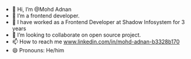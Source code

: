 - 👋 Hi, I’m @Mohd Adnan
- 👀 I’m a frontend developer.
- 🌱 I have worked as a Frontend Developer at Shadow Infosystem for 3 years
- 💞️ I’m looking to collaborate on open source project.
- 📫 How to reach me www.linkedin.com/in/mohd-adnan-b3328b170
- 😄 Pronouns: He/him


<!---
MohdAdn/MohdAdn is a ✨ special ✨ repository because its `README.md` (this file) appears on your GitHub profile.
You can click the Preview link to take a look at your changes.
--->

